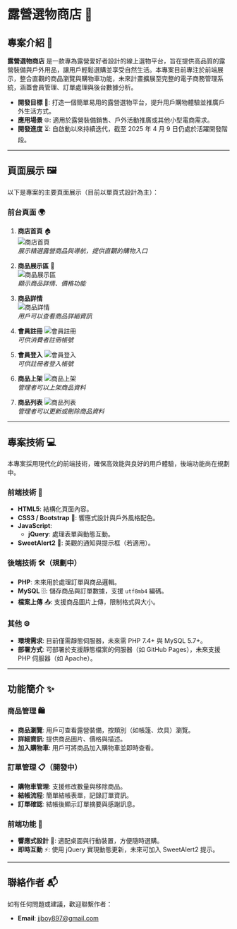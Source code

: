 # 露營選物商店 🌲

## 專案介紹 📝

**露營選物商店** 是一款專為露營愛好者設計的線上選物平台，旨在提供高品質的露營裝備與戶外用品，讓用戶輕鬆選購並享受自然生活。本專案目前專注於前端展示，整合直觀的商品瀏覽與購物車功能，未來計畫擴展至完整的電子商務管理系統，涵蓋會員管理、訂單處理與後台數據分析。

- **開發目標** 🚀: 打造一個簡單易用的露營選物平台，提升用戶購物體驗並推廣戶外生活方式。
- **應用場景** 🌐: 適用於露營裝備銷售、戶外活動推廣或其他小型電商需求。
- **開發進度** ⏳: 自啟動以來持續迭代，截至 2025 年 4 月 9 日仍處於活躍開發階段。

---

## 頁面展示 🖼️

以下是專案的主要頁面展示（目前以單頁式設計為主）：

### 前台頁面 🌍
1. **商店首頁** 🏠  
   ![商店首頁](img/index_page.png)  
   *展示精選露營商品與導航，提供直觀的購物入口*

2. **商品展示區** 🛒  
   ![商品展示區](img/Product_Display.png)  
   *顯示商品詳情、價格功能*

3. **商品詳情**   
   ![商品詳情](img/Product_details.png)  
   *用戶可以查看商品詳細資訊*
   
4. **會員註冊** 
   ![會員註冊](img/Register.png)  
   *可供消費者註冊帳號*
      
5. **會員登入** 
   ![會員登入](img/login.png)  
   *可供註冊者登入帳號*

6. **商品上架** 
   ![商品上架](img/Listing.png)  
   *管理者可以上架商品資料*
   
7. **商品列表** 
   ![商品列表](img/List.png)  
   *管理者可以更新或刪除商品資料*     
---

## 專案技術 💻

本專案採用現代化的前端技術，確保高效能與良好的用戶體驗，後端功能尚在規劃中。

### 前端技術 🎨
- **HTML5**: 結構化頁面內容。
- **CSS3 / Bootstrap** 🌈: 響應式設計與戶外風格配色。
- **JavaScript**:  
  - **jQuery**: 處理表單與動態互動。  
- **SweetAlert2** 🔔: 美觀的通知與提示框（若適用）。

### 後端技術 🛠️（規劃中）
- **PHP**: 未來用於處理訂單與商品邏輯。
- **MySQL** 🗄️: 儲存商品與訂單數據，支援 `utf8mb4` 編碼。
- **檔案上傳** 📤: 支援商品圖片上傳，限制格式與大小。

### 其他 ⚙️
- **環境需求**: 目前僅需靜態伺服器，未來需 PHP 7.4+ 與 MySQL 5.7+。
- **部署方式**: 可部署於支援靜態檔案的伺服器（如 GitHub Pages），未來支援 PHP 伺服器（如 Apache）。

---

## 功能簡介 ✨

### 商品管理 🛍️
- **商品瀏覽**: 用戶可查看露營裝備，按類別（如帳篷、炊具）瀏覽。
- **詳細資訊**: 提供商品圖片、價格與描述。
- **加入購物車**: 用戶可將商品加入購物車並即時查看。

### 訂單管理 📋（開發中）
- **購物車管理**: 支援修改數量與移除商品。
- **結帳流程**: 簡單結帳表單，記錄訂單資訊。
- **訂單確認**: 結帳後顯示訂單摘要與感謝訊息。

### 前端功能 🌟
- **響應式設計** 📱: 適配桌面與行動裝置，方便隨時選購。
- **即時互動** ⚡: 使用 jQuery 實現動態更新，未來可加入 SweetAlert2 提示。

---

## 聯絡作者 📬

如有任何問題或建議，歡迎聯繫作者：

- **Email**: jjboy897@gmail.com
